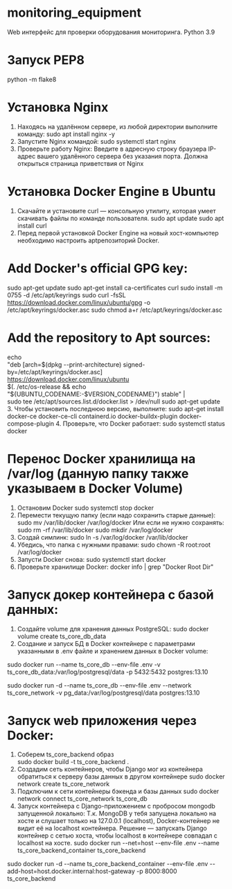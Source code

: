 # monitoring_equipment
Web интерфейс для проверки оборудования мониторинга.
Python 3.9

# Запуск PEP8
python -m flake8

# Установка Nginx
1. Находясь на удалённом сервере, из любой директории выполните команду:
sudo apt install nginx -y 
2. Запустите Nginx командой:
sudo systemctl start nginx
3. Проверьте работу Nginx:
Введите в адресную строку браузера IP-адрес вашего удалённого сервера без указания порта. Должна открыться страница приветствия от Nginx


# Установка Docker Engine в Ubuntu
1. Скачайте и установите curl — консольную утилиту, которая умеет скачивать файлы по команде пользователя.
sudo apt update
sudo apt install curl
2. Перед первой установкой Docker Engine на новый хост-компьютер необходимо настроить aptрепозиторий Docker.
# Add Docker's official GPG key:
sudo apt-get update
sudo apt-get install ca-certificates curl
sudo install -m 0755 -d /etc/apt/keyrings
sudo curl -fsSL https://download.docker.com/linux/ubuntu/gpg -o /etc/apt/keyrings/docker.asc
sudo chmod a+r /etc/apt/keyrings/docker.asc

# Add the repository to Apt sources:
echo \
  "deb [arch=$(dpkg --print-architecture) signed-by=/etc/apt/keyrings/docker.asc] https://download.docker.com/linux/ubuntu \
  $(. /etc/os-release && echo "${UBUNTU_CODENAME:-$VERSION_CODENAME}") stable" | \
  sudo tee /etc/apt/sources.list.d/docker.list > /dev/null
sudo apt-get update
3. Чтобы установить последнюю версию, выполните:
sudo apt-get install docker-ce docker-ce-cli containerd.io docker-buildx-plugin docker-compose-plugin
4. Проверьте, что Docker работает:
sudo systemctl status docker 

# Перенос Docker хранилища на /var/log (данную папку также указываем в Docker Volume)
1. Остановим Docker 
sudo systemctl stop docker
2. Перемести текущую папку (если надо сохранить старые данные):
sudo mv /var/lib/docker /var/log/docker
Или если не нужно сохранять:
sudo rm -rf /var/lib/docker
sudo mkdir /var/log/docker
3. Создай симлинк:
sudo ln -s /var/log/docker /var/lib/docker
4. Убедись, что папка с нужными правами:
sudo chown -R root:root /var/log/docker
5. Запусти Docker снова:
sudo systemctl start docker
6. Проверьте хранилище Docker:
docker info | grep "Docker Root Dir"

# Запуск докер контейнера с базой данных:
1. Создайте volume для хранения данных PostgreSQL:
sudo docker volume create ts_core_db_data 
2. Создание и запуск БД в Docker контейнере с параметрами указанными в .env файле и хранением данных в Docker volume:
<!-- Для разработки -->
sudo docker run --name ts_core_db --env-file .env -v ts_core_db_data:/var/log/postgresql/data -p 5432:5432 postgres:13.10
<!-- В продакшн -->
sudo docker run -d --name ts_core_db --env-file .env --network ts_core_network -v pg_data:/var/log/postgresql/data postgres:13.10 

# Запуск web приложения через Docker:
1. Соберем ts_core_backend образ   
sudo docker build -t ts_core_backend . 
2. Создадим сеть контейнеров, чтобы Django мог из контейнера обратиться к серверу базы данных в другом контейнере
sudo docker network create ts_core_network 
3. Подключим к сети контейнеры бэкенда и базы данных
sudo docker network connect ts_core_network ts_core_db
4. Запуск контейнера с Django-приложением с пробросом mongodb запущенной локально:
Т.к. MongoDB у тебя запущена локально на хосте и слушает только на 127.0.0.1 (localhost), Docker-контейнер не видит её на localhost контейнера.
Решение — запускать Django контейнер с сетью хоста, чтобы localhost в контейнере совпадал с localhost на хосте.
sudo docker run --net=host --env-file .env --name ts_core_backend_container ts_core_backend

sudo docker run -d --name ts_core_backend_container --env-file .env --add-host=host.docker.internal:host-gateway -p 8000:8000 ts_core_backend